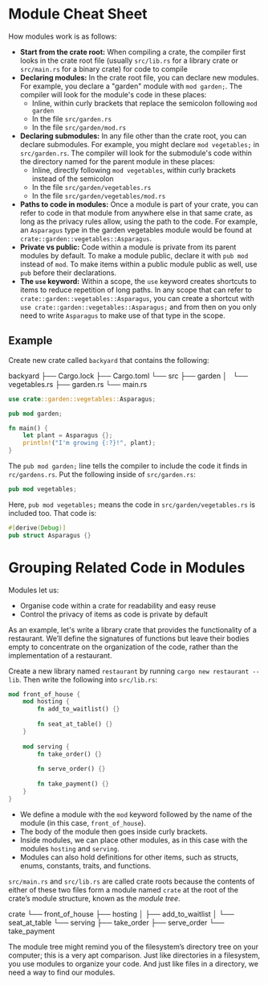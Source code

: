 # Module Cheat Sheet
How modules work is as follows:
* **Start from the crate root:** When compiling a crate, the compiler first looks in the crate root file (usually `src/lib.rs` for a library crate or `src/main.rs` for a binary crate) for code to compile
* **Declaring modules:** In the crate root file, you can declare new modules. For example, you declare a "garden" module with `mod garden;`. The compiler will look for the module's code in these places:
	* Inline, within curly brackets that replace the semicolon following `mod garden`
	* In the file `src/garden.rs`
	* In the file `src/garden/mod.rs`
* **Declaring submodules:** In any file other than the crate root, you can declare submodules. For example, you might declare `mod vegetables;` in `src/garden.rs`. The compiler will look for the submodule's code within the directory named for the parent module in these places:
	* Inline, directly following `mod vegetables`, within curly brackets instead of the semicolon
	* In the file `src/garden/vegetables.rs`
	* In the file `src/garden/vegetables/mod.rs`
* **Paths to code in modules:** Once a module is part of your crate, you can refer to code in that module from anywhere else in that same crate, as long as the privacy rules allow, using the path to the code.  For example, an `Asparagus` type in the garden vegetables module would be found at `crate::garden::vegetables::Asparagus`.
* **Private vs public:** Code within a module is private from its parent modules by default. To make a module public, declare it with `pub mod` instead of `mod`. To make items within a public module public as well, use `pub` before their declarations.
* **The `use` keyword:** Within a scope, the `use` keyword creates shortcuts to items to reduce repetition of long paths. In any scope that can refer to `crate::garden::vegetables::Asparagus`, you can create a shortcut with `use crate::garden::vegetables::Asparagus;` and from then on you only need to write `Asparagus` to make use of that type in the scope.

## Example
Create new crate called `backyard` that contains the following:

backyard
├── Cargo.lock
├── Cargo.toml
└── src
    ├── garden
    │   └── vegetables.rs
    ├── garden.rs
    └── main.rs

```rust
use crate::garden::vegetables::Asparagus;

pub mod garden;

fn main() {
    let plant = Asparagus {};
    println!("I'm growing {:?}!", plant);
}
```

The `pub mod garden;` line tells the compiler to include the code it finds in `rc/gardens.rs`. Put the following inside of `src/garden.rs`:
```rust
pub mod vegetables;
```

Here, `pub mod vegetables;` means the code in `src/garden/vegetables.rs` is included too. That code is:

```rust
#[derive(Debug)]
pub struct Asparagus {}
```

# Grouping Related Code in Modules
Modules let us:
* Organise code within a crate for readability and easy reuse
* Control the privacy of items as code is private by default

As an example, let's write a library crate that provides the functionality of a restaurant. We’ll define the signatures of functions but leave their bodies empty to concentrate on the organization of the code, rather than the implementation of a restaurant.

Create a new library named `restaurant` by running `cargo new restaurant --lib`. Then write the following into `src/lib.rs`:

```rust
mod front_of_house {
    mod hosting {
        fn add_to_waitlist() {}
        
        fn seat_at_table() {}
    }
    
    mod serving {
        fn take_order() {}
        
        fn serve_order() {}
        
        fn take_payment() {}
    }
}
```

* We define a module with the `mod` keyword followed by the name of the module (in this case, `front_of_house`).
* The body of the module then goes inside curly brackets.
* Inside modules, we can place other modules, as in this case with the modules `hosting` and `serving`.
* Modules can also hold definitions for other items, such as structs, enums, constants, traits, and functions.

`src/main.rs` and `src/lib.rs` are called crate roots because the contents of either of these two files form a module named `crate` at the root of the crate’s module structure, known as the _module tree_.

crate
 └── front_of_house
     ├── hosting
     │   ├── add_to_waitlist
     │   └── seat_at_table
     └── serving
         ├── take_order
         ├── serve_order
         └── take_payment

The module tree might remind you of the filesystem’s directory tree on your computer; this is a very apt comparison. Just like directories in a filesystem, you use modules to organize your code. And just like files in a directory, we need a way to find our modules.